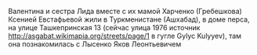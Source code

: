 Валентина и сестра Лида вместе с их мамой Харченко (Гребешкова) Ксенией Евстафьевой жили в Туркменистане (Ашхабад), в доме перса, на улице Ташкепринская 13 (сейчас улица 1976 источник http://asgabat.wikimapia.org/streets/page/1 в гугле Gylyc Kulyyev), там она познакомилась с Лысенко Яков Леонтьевичем